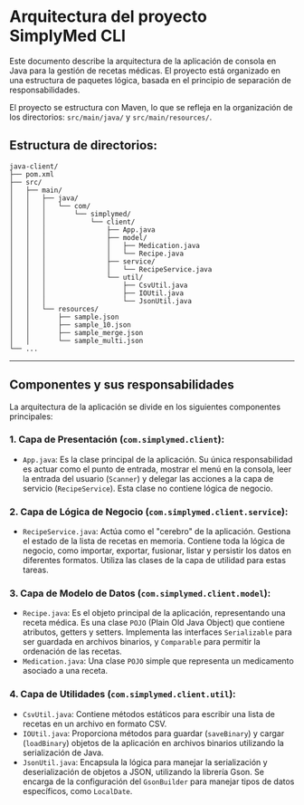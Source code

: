 # Arquitectura del proyecto SimplyMed CLI

Este documento describe la arquitectura de la aplicación de consola en Java para la gestión de recetas médicas. 
El proyecto está organizado en una estructura de paquetes lógica, basada en el principio de separación de responsabilidades.

El proyecto se estructura con Maven, lo que se refleja en la organización de los directorios:
`src/main/java/` y `src/main/resources/`.

## Estructura de directorios:

```
java-client/
├── pom.xml
├── src/
│   ├── main/
│   │   ├── java/
│   │   │   └── com/
│   │   │       └── simplymed/
│   │   │           └── client/
│   │   │               ├── App.java
│   │   │               ├── model/
│   │   │               │   ├── Medication.java
│   │   │               │   └── Recipe.java
│   │   │               ├── service/
│   │   │               │   └── RecipeService.java
│   │   │               └── util/
│   │   │                   ├── CsvUtil.java
│   │   │                   ├── IOUtil.java
│   │   │                   └── JsonUtil.java
│   │   └── resources/
│   │       ├── sample.json
│   │       ├── sample_10.json
│   │       ├── sample_merge.json
│   │       └── sample_multi.json
└── ...
```

------
## Componentes y sus responsabilidades

La arquitectura de la aplicación se divide en los siguientes componentes principales:

### 1. Capa de Presentación (`com.simplymed.client`):
   * `App.java`: Es la clase principal de la aplicación. Su única responsabilidad es actuar como el punto de entrada, mostrar el menú en la consola, leer la entrada del usuario (`Scanner`) y delegar las acciones a la capa de servicio (`RecipeService`). Esta clase no contiene lógica de negocio.

### 2. Capa de Lógica de Negocio (`com.simplymed.client.service`):
   * `RecipeService.java`: Actúa como el "cerebro" de la aplicación. Gestiona el estado de la lista de recetas en memoria. Contiene toda la lógica de negocio, como importar, exportar, fusionar, listar y persistir los datos en diferentes formatos. Utiliza las clases de la capa de utilidad para estas tareas.

### 3. Capa de Modelo de Datos (`com.simplymed.client.model`):
   * `Recipe.java`: Es el objeto principal de la aplicación, representando una receta médica. Es una clase `POJO` (Plain Old Java Object) que contiene atributos, getters y setters. Implementa las interfaces `Serializable` para ser guardada en archivos binarios, y `Comparable` para permitir la ordenación de las recetas.
   * `Medication.java`: Una clase `POJO` simple que representa un medicamento asociado a una receta.

### 4. Capa de Utilidades (`com.simplymed.client.util`):
   * `CsvUtil.java`: Contiene métodos estáticos para escribir una lista de recetas en un archivo en formato CSV.
   * `IOUtil.java`: Proporciona métodos para guardar (`saveBinary`) y cargar (`loadBinary`) objetos de la aplicación en archivos binarios utilizando la serialización de Java.
   * `JsonUtil.java`: Encapsula la lógica para manejar la serialización y deserialización de objetos a JSON, utilizando la librería Gson. Se encarga de la configuración del `GsonBuilder` para manejar tipos de datos específicos, como `LocalDate`.